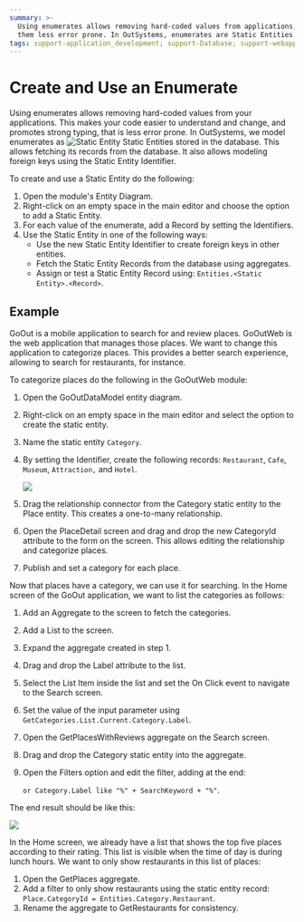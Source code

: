 ```yaml
---
summary: >-
  Using enumerates allows removing hard-coded values from applications, making
  them less error prone. In OutSystems, enumerates are Static Entities.
tags: support-application_development; support-Database; support-webapps
---
```


# Create and Use an Enumerate

Using enumerates allows removing hard-coded values from your applications. This makes your code easier to understand and change, and promotes strong typing, that is less error prone. In OutSystems, we model enumerates as ![Static Entity](../../../../.gitbook/assets/static-entity.png) Static Entities stored in the database. This allows fetching its records from the database. It also allows modeling foreign keys using the Static Entity Identifier.

To create and use a Static Entity do the following:

1. Open the module's Entity Diagram.
2. Right-click on an empty space in the main editor and choose the option to add a Static Entity.
3. For each value of the enumerate, add a Record by setting the Identifiers.
4. Use the Static Entity in one of the following ways:
   * Use the new Static Entity Identifier to create foreign keys in other entities.
   * Fetch the Static Entity Records from the database using aggregates.
   * Assign or test a Static Entity Record using: `Entities.<Static Entity>.<Record>`. 

## Example

GoOut is a mobile application to search for and review places. GoOutWeb is the web application that manages those places. We want to change this application to categorize places. This provides a better search experience, allowing to search for restaurants, for instance.

To categorize places do the following in the GoOutWeb module:

1. Open the GoOutDataModel entity diagram.
2. Right-click on an empty space in the main editor and select the option to create the static entity.
3. Name the static entity `Category`.
4. By setting the Identifier, create the following records: `Restaurant`, `Cafe`, `Museum`, `Attraction,` and `Hotel`.

   ![](../../../../.gitbook/assets/static-entity-records.gif)

5. Drag the relationship connector from the Category static entity to the Place entity. This creates a one-to-many relationship.
6. Open the PlaceDetail screen and drag and drop the new CategoryId attribute to the form on the screen. This allows editing the relationship and categorize places.
7. Publish and set a category for each place.

Now that places have a category, we can use it for searching. In the Home screen of the GoOut application, we want to list the categories as follows:

1. Add an Aggregate to the screen to fetch the categories.
2. Add a List to the screen.
3. Expand the aggregate created in step 1.
4. Drag and drop the Label attribute to the list.
5. Select the List Item inside the list and set the On Click event to navigate to the Search screen.
6. Set the value of the input parameter using `GetCategories.List.Current.Category.Label`.
7. Open the GetPlacesWithReviews aggregate on the Search screen.
8. Drag and drop the Category static entity into the aggregate.
9. Open the Filters option and edit the filter, adding at the end:  

   `or Category.Label like "%" + SearchKeyword + "%"`.

The end result should be like this:

![](../../../../.gitbook/assets/categories-list.png)

In the Home screen, we already have a list that shows the top five places according to their rating. This list is visible when the time of day is during lunch hours. We want to only show restaurants in this list of places:

1. Open the GetPlaces aggregate.
2. Add a filter to only show restaurants using the static entity record: `Place.CategoryId = Entities.Category.Restaurant`.
3. Rename the aggregate to GetRestaurants for consistency.

